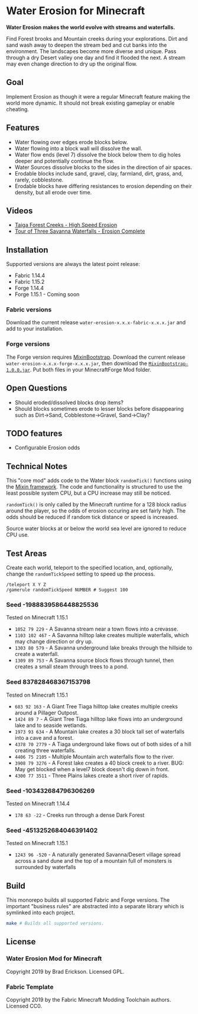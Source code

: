 # Water Erosion for Minecraft

**Water Erosion makes the world evolve with streams and waterfalls.**

Find Forest brooks and Mountain creeks during your explorations. Dirt and sand
wash away to deepen the stream bed and cut banks into the environment. The
landscapes become more diverse and unique. Pass through a dry Desert valley one
day and find it flooded the next. A stream may even change direction to dry up
the original flow.

## Goal

Implement Erosion as though it were a regular Minecraft feature making the world
more dynamic. It should not break existing gameplay or enable cheating.

## Features

* Water flowing over edges erode blocks below.
* Water flowing into a block wall will dissolve the wall.
* Water flow ends (level 7) dissolve the block below them to dig holes deeper
  and potentially continue the flow.
* Water Sources dissolve blocks to the sides in the direction of air spaces.
* Erodable blocks include sand, gravel, clay, farmland, dirt, grass, and,
  rarely, cobblestone.
* Erodable blocks have differing resistances to erosion depending on their
  density, but all erode over time.

## Videos

* [Taiga Forest Creeks - High Speed Erosion](https://www.youtube.com/watch?v=N29mWO8NTOU)
* [Tour of Three Savanna Waterfalls - Erosion Complete](https://www.youtube.com/watch?v=Gi73OZ0hbqE)

## Installation

Supported versions are always the latest point release:

* Fabric 1.14.4
* Fabric 1.15.2
* Forge 1.14.4
* Forge 1.15.1 - Coming soon

### Fabric versions

Download the current release `water-erosion-x.x.x-fabric-x.x.x.jar` and add to
your installation.

### Forge versions

The Forge version requires [MixinBootstrap][MixinBootstrap]. Download the
current release `water-erosion-x.x.x-forge-x.x.x.jar`, then download the
[`MixinBootstrap-1.0.0.jar`][MixinBootstrapJar]. Put both files in your
MinecraftForge Mod folder.

[MixinBootstrap]: https://github.com/LXGaming/MixinBootstrap
[MixinBootstrapJar]: https://github.com/LXGaming/MixinBootstrap/releases/download/v1.0.0/MixinBootstrap-1.0.0.jar

## Open Questions

* Should eroded/dissolved blocks drop items?
* Should blocks sometimes erode to lesser blocks before disappearing such as
  Dirt->Sand, Cobblestone->Gravel, Sand->Clay?

## TODO features

* Configurable Erosion odds

## Technical Notes

This "core mod" adds code to the Water block `randomTick()` functions using the
[Mixin framework][MixinFramework]. The code and functionality is structured to
use the least possible system CPU, but a CPU increase may still be noticed.

`randomTick()` is only called by the Minecraft runtime for a 128 block radius
around the player, so the odds of erosion occuring are set fairly high. The odds
should be reduced if random tick distance or speed is increased.

Source water blocks at or below the world sea level are ignored to reduce CPU use.

[MixinFramework]: https://github.com/SpongePowered/Mixin

## Test Areas

Create each world, teleport to the specified location, and, optionally, change
the `randomTickSpeed` setting to speed up the process.

```script
/teleport X Y Z
/gamerule randomTickSpeed NUMBER # Suggest 100
```

### Seed -1988839586448825536

Tested on Minecraft 1.15.1

* `1052 79 229` - A Savanna stream near a town flows into a crevasse.
* `1103 102 467` - A Savanna hilltop lake creates multiple waterfalls, which may
  change direction or dry up.
* `1303 80 579` - A Savanna underground lake breaks through the hillside to
  create a waterfall.
* `1309 89 753` - A Savanna source block flows through tunnel, then creates a
  small steam through trees to a pond.

### Seed 837828468367153798

Tested on Minecraft 1.15.1

* `683 92 163` - A Giant Tree Tiaga hilltop lake creates multiple creeks
  around a Pillager Outpost.
* `1424 89 7` - A Giant Tree Tiaga hilltop lake flows into an underground lake and to seaside wetlands.
* `1973 93 634` - A Mountain lake creates a 30 block tall set of waterfalls into a cave and a forest.
* `4378 70 2779` - A Tiaga underground lake flows out of both sides of a hill creating three waterfalls.
* `4406 75 2105` - Multiple Mountain arch waterfalls flow to the river.
* `3908 79 3276` - A Forest lake creates a 40 block creek to a river. BUG: May get blocked when a level7 block doesn't dig down in front.
* `4300 77 3511` - Three Plains lakes create a short river of rapids.

### Seed -103432684796306269

Tested on Minecraft 1.14.4

* `178 63 -22` - Creeks run through a dense Dark Forest

### Seed -4513252684046391402

Tested on Minecraft 1.15.1

* `1243 96 -520` - A naturally generated Savanna/Desert village spread across a
  sand dune and the top of a mountain full of monsters is surrounded by
  waterfalls

## Build

This monorepo builds all supported Fabric and Forge versions. The important
"business rules" are abstracted into a separate library which is symlinked into
each project.

```bash
make # Builds all supported versions.
```

## License

### Water Erosion Mod for Minecraft

Copyright 2019 by Brad Erickson. Licensed GPL.

### Fabric Template

Copyright 2019 by the Fabric Minecraft Modding Toolchain authors. Licensed CC0.
